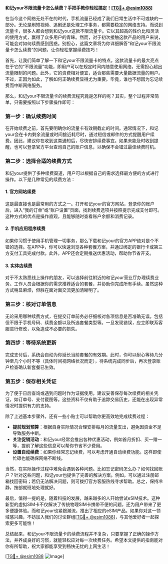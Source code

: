 **和记your不限流量卡怎么续费？手把手教你轻松搞定！[[TG💪+ @esim1088](https://t.me/s/esim1088)]**

在当今这个网络无处不在的时代，手机流量已经成了我们日常生活中不可或缺的一部分。无论是刷短视频、追剧还是处理工作事务，都需要稳定的网络支持。而说到流量卡，很多人都会想到和记your这款不限流量卡。它以其超高的性价比和灵活的使用方式，赢得了众多用户的青睐。然而，对于初次接触这款产品的用户来说，可能会对如何续费感到困惑。别担心，这篇文章将为你详细解答“和记your不限流量卡怎么续费”的问题，让你轻松掌握续费技巧！

首先，让我们简单了解一下和记your不限流量卡的特点。这款流量卡的最大亮点在于它的“不限流量”功能，即用户可以在规定时间内随意使用网络，无需担心超出流量限制的问题。此外，它的资费相对便宜，适合那些需要大量数据流量的用户。不过，正因为如此，了解如何正确续费显得尤为重要。毕竟，谁也不想因为忘记续费而中断网络服务。

那么，和记your不限流量卡的续费流程究竟是怎样的呢？其实，整个过程非常简单，只需要按照以下步骤操作即可：

### **第一步：确认续费时间**
在开始续费之前，首先要明确你的流量卡有效期截止的时间。通常情况下，和记your会在卡内剩余流量或时间接近耗尽时，通过短信或邮件的方式提醒用户续费。因此，建议你在收到这类通知后，尽快安排续费事宜。如果未能及时收到提醒，也可以登录官方平台查询自己的账户信息，以确保不会错过最佳续费时机。

### **第二步：选择合适的续费方式**
和记your提供了多种续费渠道，用户可以根据自己的需求选择最方便的方式进行操作。以下是几种常见的续费方法：

#### **1. 官方网站续费**
这是最直接也是最常用的方式之一。打开和记your的官方网站，登录你的账户后，进入“我的订单”或“账户设置”页面，找到续费选项并按照提示完成支付即可。这种方式的优点是操作直观，且能够随时查看账户余额和消费记录。

#### **2. 手机应用程序续费**
如果你习惯于使用手机管理一切事务，那么下载和记your的官方APP绝对是个不错的选择。在APP中，你可以快速浏览各种套餐方案，并通过绑定的银行卡或第三方支付工具完成付款。此外，APP还会定期推送优惠活动，帮助你节省开支。

#### **3. 实体店续费**
对于不太熟悉线上操作的朋友，可以选择前往附近的和记your营业厅办理续费业务。工作人员会根据你的需求推荐适合的套餐，并协助你完成所有手续。虽然这种方式稍显麻烦，但胜在面对面交流更加清晰明了。

### **第三步：核对订单信息**
无论采用哪种续费方式，在提交订单前务必仔细核对各项信息是否准确无误。包括但不限于手机号码、续费金额以及所选套餐类型等。一旦发现错误，应立即联系客服进行修改，以免造成不必要的损失。

### **第四步：等待系统更新**
完成支付后，系统会自动为你延长当前套餐的有效期。此时，你可以耐心等待几分钟至几个小时不等（具体时间视网络状况而定），待系统完成同步后，再次登录账户检查确认新套餐已生效。

### **第五步：保存相关凭证**
为了便于日后查询或遇到问题时作为证据使用，建议妥善保存每次续费的相关凭证，如订单号、支付截图等。这些资料不仅有助于追踪交易历史，还能在出现异常情况时提供有力的支持。

除了上述基本步骤外，还有一些小贴士可以帮助你更高效地完成续费过程：

- **提前规划预算**：根据自身实际情况合理安排每月的流量支出，避免因资金不足导致服务中断。
- **关注促销活动**：和记your经常会推出各种优惠活动，例如首月折扣、买一赠一等，提前了解这些信息可以帮你节省不少费用。
- **设置自动续费**：如果你经常忘记续费，可以考虑开通自动续费功能。这样即使忙碌也能确保网络不断线。

当然，在实际操作过程中难免会遇到各种问题。比如忘记密码怎么办？如何找回账户？针对这些问题，和记your也提供了完善的解决方案。例如，可以通过注册邮箱找回密码；若仍无法解决问题，则可拨打官方客服热线寻求帮助。总之，保持冷静，按部就班地处理就好。

最后，值得一提的是，随着科技的发展，越来越多的人开始尝试eSIM技术。这种新型的虚拟SIM卡不仅解决了传统物理SIM卡携带不便的问题，还为用户带来了更多便捷体验。而和记your也紧跟潮流，推出了相应的eSIM产品。如果你对这一领域感兴趣，不妨加入我们的讨论群组[[TG💪+ @esim1088](https://t.me/s/esim1088)]，与其他爱好者一起探索更多可能性！

总结起来，和记your不限流量卡的续费流程并不复杂，只要掌握了正确的操作方法，并养成良好的习惯，就能轻松应对每一次续费任务。希望本文提供的指南能对你有所帮助，祝大家都能享受到畅快无忧的上网生活！

[[TG💪+ @esim1088](https://t.me/s/esim1088) ![Image](https://i.postimg.cc/4NQfJmqS/Snipaste-2025-05-13-00-14-12.png)]